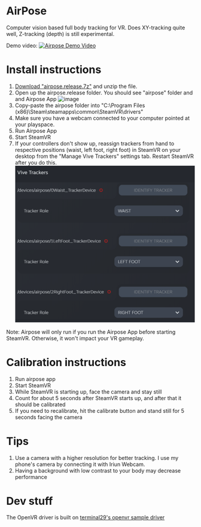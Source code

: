 # AirPose
 Computer vision based full body tracking for VR.
 Does XY-tracking quite well, Z-tracking (depth) is still experimental.
 
 Demo video:
[![Airpose Demo Video](https://img.youtube.com/vi/b5pe5vCh3a8/0.jpg)](https://www.youtube.com/watch?v=b5pe5vCh3a8)


# Install instructions

1. [Download "airpose.release.7z"](https://github.com/justinliang1020/AirPose/releases/download/v0.1/AirPose.7z) and unzip the file.
2. Open up the airpose.release folder. You should see "airpose" folder and and Airpose App
![image](https://user-images.githubusercontent.com/54543035/123564974-f28c5180-d780-11eb-9914-3f0d2d29f856.png)
3. Copy-paste the airpose folder into "C:\Program Files (x86)\Steam\steamapps\common\SteamVR\drivers"
4. Make sure you have a webcam connected to your computer pointed at your playspace.
5. Run Airpose App
6. Start SteamVR
7. If your controllers don't show up, reassign trackers from hand to respective positions (waist, left foot, right foot) in SteamVR on your desktop from the "Manage Vive Trackers" settings tab. Restart SteamVR after you do this.
![Vive trackers settings](/trackers.png)

Note: Airpose will only run if you run the Airpose App before starting SteamVR. Otherwise, it won't impact your VR gameplay.

# Calibration instructions

1. Run airpose app
2. Start SteamVR
3. While SteamVR is starting up, face the camera and stay still
4. Count for about 5 seconds after SteamVR starts up, and after that it should be calibrated
5. If you need to recalibrate, hit the calibrate button and stand still for 5 seconds facing the camera

# Tips

1. Use a camera with a higher resolution for better tracking. I use my phone's camera by connecting it with Iriun Webcam.
2. Having a background with low contrast to your body may decrease performance

# Dev stuff

The OpenVR driver is built on [terminal29's openvr sample driver](https://github.com/terminal29/Simple-OpenVR-Driver-Tutorial)
